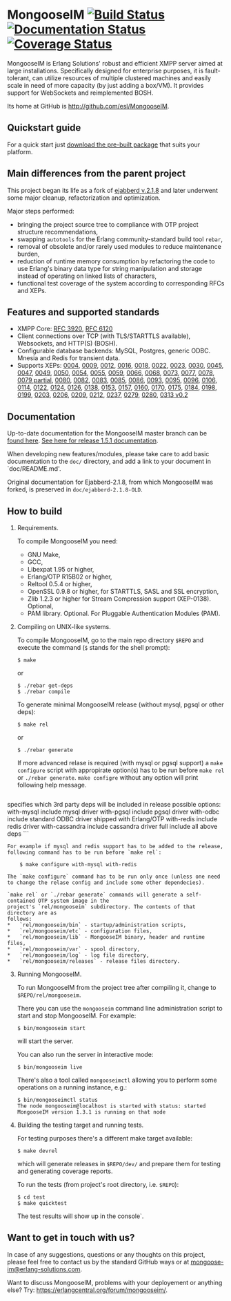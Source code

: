 MongooseIM  [![Build Status](https://travis-ci.org/esl/MongooseIM.svg?branch=master)](https://travis-ci.org/esl/MongooseIM) [![Documentation Status](https://readthedocs.org/projects/mongooseim/badge/?version=latest)](https://readthedocs.org/projects/mongooseim/?badge=latest) [![Coverage Status](https://img.shields.io/coveralls/esl/MongooseIM.svg)](https://coveralls.io/r/esl/MongooseIM?branch=master)
============
MongooseIM is Erlang Solutions' robust and efficient XMPP
server aimed at large installations. Specifically designed for enterprise purposes,
it is fault-tolerant, can utilize resources of multiple clustered machines
and easily scale in need of more capacity (by just adding a box/VM).
It provides support for WebSockets and reimplemented BOSH.

Its home at GitHub is http://github.com/esl/MongooseIM.


Quickstart guide
----------------
For a quick start just
[download the pre-built package](https://www.erlang-solutions.com/downloads/download-mongooseim)
that suits your platform.


Main differences from the parent project
----------------------------------------
This project began its life as a fork of
[ejabberd v.2.1.8](https://github.com/processone/ejabberd)
and later underwent some major cleanup, refactorization and optimization.

Major steps performed:
*   bringing the project source tree to compliance with OTP project structure
    recommendations,
*   swapping `autotools` for the Erlang community-standard build tool `rebar`,
*   removal of obsolete and/or rarely used modules to reduce maintenance
    burden,
*   reduction of runtime memory consumption by refactoring the code
    to use Erlang's binary data type for string manipulation and storage
    instead of operating on linked lists of characters,
*   functional test coverage of the system according to corresponding
    RFCs and XEPs.


Features and supported standards
--------------------------------

*   XMPP Core: [RFC 3920](https://tools.ietf.org/html/rfc3920),
    [RFC 6120](https://tools.ietf.org/html/rfc6120)
*   Client connections over TCP (with TLS/STARTTLS available), Websockets,
    and HTTP(S) (BOSH).
*   Configurable database backends: MySQL, Postgres, generic ODBC. Mnesia
    and Redis for transient data.
*   Supports XEPs: [0004](http://xmpp.org/extentions/xep-0004.html), [0009](http://xmpp.org/extentions/xep-0009.html), [0012](http://xmpp.org/extentions/xep-0012.html), [0016](http://xmpp.org/extentions/xep-0016.html), [0018](http://xmpp.org/extentions/xep-0018.html), [0022](http://xmpp.org/extentions/xep-0022.html), [0023](http://xmpp.org/extentions/xep-0023.html), [0030](http://xmpp.org/extentions/xep-0030.html), [0045](http://xmpp.org/extentions/xep-0045.html), [0047](http://xmpp.org/extentions/xep-0047.html), [0049](http://xmpp.org/extentions/xep-0049.html), [0050](http://xmpp.org/extentions/xep-0050.html), [0054](http://xmpp.org/extentions/xep-0054.html), [0055](http://xmpp.org/extentions/xep-0055.html), [0059](http://xmpp.org/extentions/xep-0059.html), [0066](http://xmpp.org/extentions/xep-0066.html), [0068](http://xmpp.org/extentions/xep-0068.html), [0073](http://xmpp.org/extentions/xep-0073.html), [0077](http://xmpp.org/extentions/xep-0077.html), [0078](http://xmpp.org/extentions/xep-0078.html), [0079 partial](http://xmpp.org/extentions/xep-0079.html), [0080](http://xmpp.org/extentions/xep-0080.html), [0082](http://xmpp.org/extentions/xep-0082.html), [0083](http://xmpp.org/extentions/xep-0083.html), [0085](http://xmpp.org/extentions/xep-0085.html), [0086](http://xmpp.org/extentions/xep-0086.html), [0093](http://xmpp.org/extentions/xep-0093.html), [0095](http://xmpp.org/extentions/xep-0095.html), [0096](http://xmpp.org/extentions/xep-0096.html), [0106](http://xmpp.org/extentions/xep-0106.html), [0114](http://xmpp.org/extentions/xep-0114.html), [0122](http://xmpp.org/extentions/xep-0122.html), [0124](http://xmpp.org/extentions/xep-0124.html), [0126](http://xmpp.org/extentions/xep-0126.html), [0138](http://xmpp.org/extentions/xep-0138.html), [0153](http://xmpp.org/extentions/xep-0153.html), [0157](http://xmpp.org/extentions/xep-0157.html), [0160](http://xmpp.org/extentions/xep-0160.html), [0170](http://xmpp.org/extentions/xep-0170.html), [0175](http://xmpp.org/extentions/xep-0175.html), [0184](http://xmpp.org/extentions/xep-0184.html), [0198](http://xmpp.org/extentions/xep-0198.html), [0199](http://xmpp.org/extentions/xep-0199.html), [0203](http://xmpp.org/extentions/xep-0203.html), [0206](http://xmpp.org/extentions/xep-0206.html), [0209](http://xmpp.org/extentions/xep-0209.html), [0212](http://xmpp.org/extentions/xep-0212.html), [0237](http://xmpp.org/extentions/xep-0237.html), [0279](http://xmpp.org/extentions/xep-0279.html), [0280](http://xmpp.org/extentions/xep-0280.html), [0313 v0.2](http://xmpp.org/extensions/attic/xep-0313-0.2.html)


Documentation
-------------

Up-to-date documentation for the MongooseIM master branch can be
[found here](http://mongooseim.readthedocs.org/en/latest/).
[See here for release 1.5.1 documentation](http://mongooseim.readthedocs.org/en/1.5.1/).

When developing new features/modules, please take care to add basic documentation
to the `doc/` directory, and add a link to your document in `doc/README.md'.

Original documentation for Ejabberd-2.1.8, from which MongooseIM was forked, is preserved
in `doc/ejabberd-2.1.8-OLD`.



How to build
------------
1.  Requirements.

    To compile MongooseIM you need:
    *   GNU Make,
    *   GCC,
    *   Libexpat 1.95 or higher,
    *   Erlang/OTP R15B02 or higher,
    *   Reltool 0.5.4 or higher,
    *   OpenSSL 0.9.8 or higher, for STARTTLS, SASL and SSL encryption,
    *   Zlib 1.2.3 or higher for Stream Compression support (XEP-0138). Optional,
    *   PAM library. Optional. For Pluggable Authentication Modules (PAM).

2.  Compiling on UNIX-like systems.

    To compile MongooseIM, go to the main repo directory `$REPO` and execute
    the command (`$` stands for the shell prompt):

        $ make

    or

        $ ./rebar get-deps
        $ ./rebar compile

    To generate minimal MongooseIM release (without mysql, pgsql or other deps):

        $ make rel

    or

        $ ./rebar generate


    If more advanced relase is required (with mysql or pgsql support) a `make configure` script with appropirate option(s) has to be run before `make rel` or `./rebar generate`. `make configre` without any option will print following help message.

    ```
specifies which 3rd party deps will be included in release
possible options:
with-mysql	include mysql driver
with-pgsql	include pgsql driver
with-odbc	include standard ODBC driver shipped with Erlang/OTP
with-redis	include redis driver
with-cassandra	include cassandra driver
full		include all above deps
    ```

    For example if mysql and redis support has to be added to the release, following command has to be run before `make rel`:

        $ make configure with-mysql with-redis

    The `make configure` command has to be run only once (unless one need to change the relase config and include some other dependecies).

    `make rel` or `./rebar generate` commands will generate a self-contained OTP system image in the
    project's `rel/mongooseim` subdirectory. The contents of that directory are as
    follows:
    *   `rel/mongooseim/bin` - startup/administration scripts,
    *   `rel/mongooseim/etc` - configuration files,
    *   `rel/mongooseim/lib` - MongooseIM binary, header and runtime files,
    *   `rel/mongooseim/var` - spool directory,
    *   `rel/mongooseim/log` - log file directory,
    *   `rel/mongooseim/releases` - release files directory.

3.  Running MongooseIM.

    To run MongooseIM from the project tree after compiling it, change
    to `$REPO/rel/mongooseim`.

    There you can use the `mongooseim` command line administration script to
    start and stop MongooseIM. For example:

        $ bin/mongooseim start

    will start the server.

    You can also run the server in interactive mode:

        $ bin/mongooseim live

    There's also a tool called `mongooseimctl` allowing you to perform some
    operations on a running instance, e.g.:

        $ bin/mongooseimctl status
        The node mongooseim@localhost is started with status: started
        MongooseIM version 1.3.1 is running on that node

4.  Building the testing target and running tests.

    For testing purposes there's a different make target available:

        $ make devrel

    which will generate releases in `$REPO/dev/` and prepare
    them for testing and generating coverage reports.

    To run the tests (from project's root directory, i.e. `$REPO`):

        $ cd test
        $ make quicktest

    The test results will show up in the console`.


Want to get in touch with us?
-----------------------------
In case of any suggestions, questions or any thoughts on this project,
please feel free to contact us by the standard GitHub ways or at
<a href='mailto:mongoose-im@erlang-solutions.com'>mongoose-im@erlang-solutions.com</a>.

Want to discuss MongooseIM, problems with your deployement or anything else?
Try: <a href='https://erlangcentral.org/forum/mongooseim/'>https://erlangcentral.org/forum/mongooseim/</a>.
